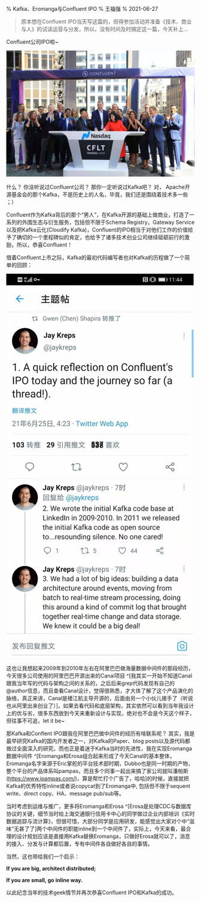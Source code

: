 % Kafka、Eromanga与Confluent IPO
% 王福强
% 2021-06-27

> 原本想在Confluent IPO当天写这篇的，但得参加活动并准备《技术、商业与人》的试读运营与分发，所以，没有时间及时搞定这一篇，今天补上...

Confluent公司IPO啦~

![](images/26121624766540_.pic.jpg)

什么？ 你没听说过Confluent公司？ 那你一定听说过Kafka吧？ 对， Apache开源基金会的那个Kafka，不是历史上的人名，毕竟，我们还是围绕着技术多一些 ；）

Confluent作为Kafka背后的那个“男人”，在Kafka开源的基础上做商业，打造了一系列的外围生态与衍生服务，包括但不限于Schema Registry，Gateway Service以及把Kafka云化(Cloudify Kafka)，Confluent的IPO相当于对他们工作的价值给予了确切的一个里程碑似的肯定，也给予了诸多技术创业公司继续砥砺前行的激励，所以，恭喜Confluent！

借着Confluent上市之际，Kafka的最初代码编写者也对Kafka的历程做了一个简单的回顾：

![](images/26131624767897_.pic.jpg)

这也让我想起来2009年到2010年左右在阿里巴巴做海量数据中间件的那段经历， 今天很多公司使用的阿里巴巴开源出来的Canal项目 ^[我其实一开始不知道Canal跟我当年写的代码与架构之间的关系的，之后后来grep代码发现有自己的@author信息，而且查看Canal设计，觉得很熟悉，才大体了解了这个产品演化的脉络，真正来讲，Canal是楼江航主导开源的，后面由另一个小伙儿接手了（听说也从阿里出来创业了）]，如果去看代码和底层架构，其实依然可以看到当年我设计上的优与劣，很多东西放到今天来重新设计与实现，绝对也不会是今天这个样子，但往事不可追，let it be~

那Kafka和Conflent IPO跟我在阿里巴巴做中间件的经历有啥联系呢？ 其实，我是最早研究Kafka的国内开发者之一，对Kafka的Paper、blog posts以及源代码都做过全面深入的研究，而也正是着迷于Kafka当时的先进性，我在实现Eromanga数据中间件 ^[Eromanga和Erosa组合起来形成了今天Canal的基本整体，Eromanga名字来源于Eric掌舵的平台技术部时期，Dubbo也是同一时期的产物，整个平台的产品体系叫pampas，而且多个同事一起出来搞了家公司就叫潘帕斯(https://www.ipampas.com/)，算是帮忙打个广告了，哈哈]的时候，直接就把Kafka的优秀特性inline或者说copycat到了Eromanga中, 包括但不限于sequent write、direct copy、HA、message pub/sub等。

当时考虑到运维与推广，更多将Eromanga和Erosa ^[Erosa是处理CDC与数据库协议的关键，细节当时给上海交通银行信用卡中心的同学做过企业内部培训《实时数据追踪与流计算》，但很可惜，大部分同学是应用研发，能感觉出大家对个中“滋味”无甚了了]两个中间件的职能inline到一个中间件了，实际上，今天来看，最合理的设计规划应该是直接用Kafka替换Eromanga，只做好Erosa就可以了，消息的接入、分发与计算都后置，专有中间件各自做好各自的事情。

当然，这也带给我们一个启示：

**If you are big, architect distributed;**

**If you are small, go inline way.** 

以此纪念当年的技术geek情节并再次恭喜Confluent IPO和Kafka的成功。




